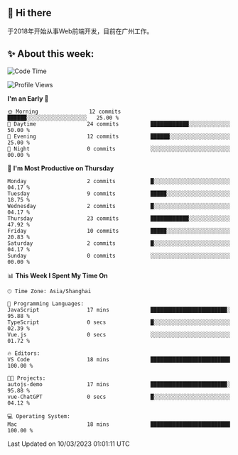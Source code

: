 ## 👋 Hi there

于2018年开始从事Web前端开发，目前在广州工作。

<!--![](https://github-readme-stats.vercel.app/api?username=fxpixels&theme=graywhite&hide_border=true)
![](https://github-readme-stats.vercel.app/api/top-langs/?username=fxpixels&hide_border=true&layout=compact)
-->
<!--
<img src="https://github-readme-stats.vercel.app/api?username=fxpixels&theme=graywhite&hide_border=true" width="500" alt=""/>
<img src="https://github-readme-stats.vercel.app/api/top-langs/?username=fxpixels&hide_border=true&layout=compact" width="300" alt=""/>
-->
## ✨ About this week:
<!--START_SECTION:waka-->
![Code Time](http://img.shields.io/badge/Code%20Time-3%2C382%20hrs%208%20mins-blue)

![Profile Views](http://img.shields.io/badge/Profile%20Views-0-blue)

**I'm an Early 🐤** 

```text
🌞 Morning                12 commits          ██████░░░░░░░░░░░░░░░░░░░   25.00 % 
🌆 Daytime                24 commits          ████████████░░░░░░░░░░░░░   50.00 % 
🌃 Evening                12 commits          ██████░░░░░░░░░░░░░░░░░░░   25.00 % 
🌙 Night                  0 commits           ░░░░░░░░░░░░░░░░░░░░░░░░░   00.00 % 
```
📅 **I'm Most Productive on Thursday** 

```text
Monday                   2 commits           █░░░░░░░░░░░░░░░░░░░░░░░░   04.17 % 
Tuesday                  9 commits           █████░░░░░░░░░░░░░░░░░░░░   18.75 % 
Wednesday                2 commits           █░░░░░░░░░░░░░░░░░░░░░░░░   04.17 % 
Thursday                 23 commits          ████████████░░░░░░░░░░░░░   47.92 % 
Friday                   10 commits          █████░░░░░░░░░░░░░░░░░░░░   20.83 % 
Saturday                 2 commits           █░░░░░░░░░░░░░░░░░░░░░░░░   04.17 % 
Sunday                   0 commits           ░░░░░░░░░░░░░░░░░░░░░░░░░   00.00 % 
```


📊 **This Week I Spent My Time On** 

```text
🕑︎ Time Zone: Asia/Shanghai

💬 Programming Languages: 
JavaScript               17 mins             ████████████████████████░   95.88 % 
TypeScript               0 secs              █░░░░░░░░░░░░░░░░░░░░░░░░   02.39 % 
Vue.js                   0 secs              ░░░░░░░░░░░░░░░░░░░░░░░░░   01.72 % 

🔥 Editors: 
VS Code                  18 mins             █████████████████████████   100.00 % 

🐱‍💻 Projects: 
autojs-demo              17 mins             ████████████████████████░   95.88 % 
vue-ChatGPT              0 secs              █░░░░░░░░░░░░░░░░░░░░░░░░   04.12 % 

💻 Operating System: 
Mac                      18 mins             █████████████████████████   100.00 % 
```


 Last Updated on 10/03/2023 01:01:11 UTC
<!--END_SECTION:waka-->

<!-- ![Visitor Badge](https://visitor-badge.laobi.icu/badge?page_id=fxpixels) -->

<!--
**FxPixels/FxPixels** is a ✨ _special_ ✨ repository because its `README.md` (this file) appears on your GitHub profile.

Here are some ideas to get you started:

- 🔭 I’m currently working on ...
- 🌱 I’m currently learning ...
- 👯 I’m looking to collaborate on ...
- 🤔 I’m looking for help with ...
- 💬 Ask me about ...
- 📫 How to reach me: ...
- 😄 Pronouns: ...
- ⚡ Fun fact: ...
-->

